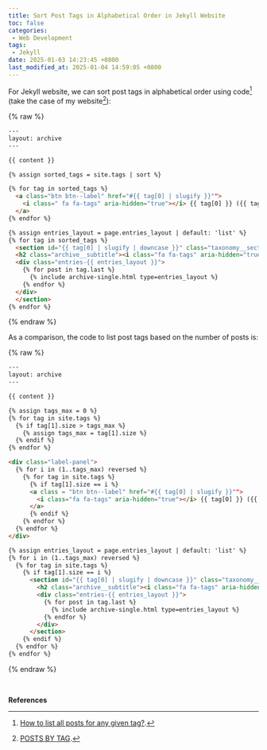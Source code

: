 ```yaml
---
title: Sort Post Tags in Alphabetical Order in Jekyll Website
toc: false
categories:
 - Web Development
tags:
 - Jekyll
date: 2025-01-03 14:23:45 +0800
last_modified_at: 2025-01-04 14:59:05 +0800
---
```


For Jekyll website, we can sort post tags in alphabetical order using code[^1] (take the case of my website[^2]):

{% raw %}

```html
---
layout: archive
---

{{ content }}

{% assign sorted_tags = site.tags | sort %}

{% for tag in sorted_tags %}
  <a class="btn btn--label" href="#{{ tag[0] | slugify }}"">
    <i class=" fa fa-tags" aria-hidden="true"></i> {{ tag[0] }} ({{ tag[1].size }})
  </a>
{% endfor %}

{% assign entries_layout = page.entries_layout | default: 'list' %}
{% for tag in sorted_tags %}
  <section id="{{ tag[0] | slugify | downcase }}" class="taxonomy__section">
  <h2 class="archive__subtitle"><i class="fa fa-tags" aria-hidden="true" style="margin-right:0.3em;"></i>{{ tag[0] }}({{ tag[1].size }})</h2>
  <div class="entries-{{ entries_layout }}">
    {% for post in tag.last %}
      {% include archive-single.html type=entries_layout %}
    {% endfor %}
  </div>
  </section>
{% endfor %}
```

{% endraw %}

As a comparison, the code to list post tags based on the number of posts is:

{% raw %}

```html
---
layout: archive
---

{{ content }}

{% assign tags_max = 0 %}
{% for tag in site.tags %}
  {% if tag[1].size > tags_max %}
    {% assign tags_max = tag[1].size %}
  {% endif %}
{% endfor %}

<div class="label-panel">
  {% for i in (1..tags_max) reversed %}
    {% for tag in site.tags %}
      {% if tag[1].size == i %}
      <a class = "btn btn--label" href="#{{ tag[0] | slugify }}"">
        <i class="fa fa-tags" aria-hidden="true"></i> {{ tag[0] }} ({{ i }})
      </a>
      {% endif %}
    {% endfor %}
  {% endfor %}
</div>

{% assign entries_layout = page.entries_layout | default: 'list' %}
{% for i in (1..tags_max) reversed %}
  {% for tag in site.tags %}
    {% if tag[1].size == i %}
      <section id="{{ tag[0] | slugify | downcase }}" class="taxonomy__section">
        <h2 class="archive__subtitle"><i class="fa fa-tags" aria-hidden="true" style="margin-right:0.3em;"></i>{{ tag[0] }} ({{ i }})</h2>
        <div class="entries-{{ entries_layout }}">
          {% for post in tag.last %}
            {% include archive-single.html type=entries_layout %}
          {% endfor %}
        </div>
      </section>
    {% endif %}
  {% endfor %}
{% endfor %}
```

{% endraw %}

<br>

**References**

[^1]: [How to list all posts for any given tag?](https://talk.jekyllrb.com/t/how-to-list-all-posts-for-any-given-tag/1402).
[^2]: [POSTS BY TAG](/tags/).
